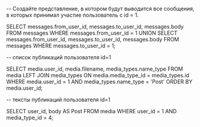 -- Создайте представление, в котором будут выводится все сообщения, в которых принимал участие пользователь с id = 1.

SELECT messages.from_user_id, messages.to_user_id, messages.body
FROM messages
WHERE messages.from_user_id = 1
UNION
SELECT messages.from_user_id, messages.to_user_id, messages.body
FROM messages
WHERE messages.to_user_id = 1;


-- список публикаций пользователя id=1

SELECT media.user_id, media.filename, media_types.name_type
FROM media
LEFT JOIN media_types ON media.media_type_id = media_types.id
WHERE media.user_id = 1 AND media_types.name_type = 'Post'
ORDER BY media.user_id;

-- тексты публикаций пользователя id=1

SELECT user_id, body AS Post
FROM media
WHERE user_id = 1 AND media_type_id = 4;